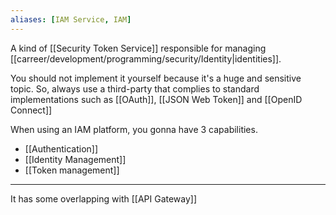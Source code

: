 ```yaml
---
aliases: [IAM Service, IAM]
---
```


A kind of [[Security Token Service]] responsible for managing [[carreer/development/programming/security/Identity|identities]].

You should not implement it yourself because it's a huge and sensitive topic. So, always use a third-party that complies to standard implementations such as [[OAuth]], [[JSON Web Token]] and [[OpenID Connect]]

When using an IAM platform, you gonna have 3 capabilities.

- [[Authentication]]
- [[Identity Management]]
- [[Token management]]

---

It has some overlapping with [[API Gateway]]